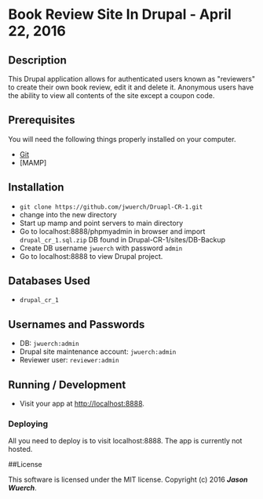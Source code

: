 # Book Review Site In Drupal - April 22, 2016

## Description

This Drupal application allows for authenticated users known as "reviewers" to create their own book review, edit it and delete it. Anonymous users have the ability to view all contents of the site except a coupon code.

## Prerequisites

You will need the following things properly installed on your computer.

* [Git](http://git-scm.com/)
* [MAMP]

## Installation

* `git clone https://github.com/jwuerch/Druapl-CR-1.git`
* change into the new directory
* Start up mamp and point servers to main directory
* Go to localhost:8888/phpmyadmin in browser and import `drupal_cr_1.sql.zip` DB found in Drupal-CR-1/sites/DB-Backup
* Create DB username `jwuerch` with password `admin`
* Go to localhost:8888 to view Drupal project.

## Databases Used
* `drupal_cr_1`

## Usernames and Passwords
* DB: `jwuerch:admin`
* Drupal site maintenance account: `jwuerch:admin`
* Reviewer user: `reviewer:admin`

## Running / Development

* Visit your app at [http://localhost:8888](http://localhost:8888).

### Deploying

All you need to deploy is to visit localhost:8888. The app is currently not hosted.

##License

This software is licensed under the MIT license.
Copyright (c) 2016 _**Jason Wuerch**_.
